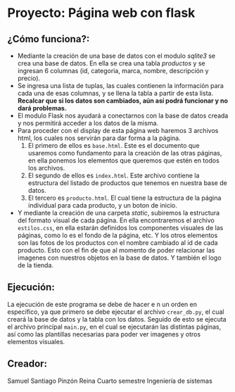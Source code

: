 # Proyecto: Página web con flask

## ¿Cómo funciona?:

- Mediante la creación de una base de datos con el modulo _sqlite3_ se crea una base de datos. En ella se crea una tabla _productos_ y se ingresan 6 columnas (id, categoria, marca, nombre, descripción y precio).
- Se ingresa una lista de tuplas, las cuales contienen la información para cada una de esas columnas, y se llena la tabla a partir de esta lista. **Recalcar que si los datos son cambiados, aún así podrá funcionar y no dará problemas.**
- El modulo Flask nos ayudará a conectarnos con la base de datos creada y nos permitirá acceder a los datos de la misma.
- Para proceder con el display de esta página web haremos 3 archivos html, los cuales nos servirán para dar forma a la página.
  1. El primero de ellos es ```base.html```. Este es el documento que usaremos como fundamento para la creación de las otras páginas, en ella ponemos los elementos que queremos que estén en todos los archivos.
  2. El segundo de ellos es ```index.html```. Este archivo contiene la estructura del listado de productos que tenemos en nuestra base de datos.
  3. El tercero es ```producto.html```. El cual tiene la estructura de la página individual para cada producto, y un boton de inicio.
- Y mediante la creación de una carpeta _static_, subiremos la estructura del formato visual de cada página. En ella encontraremos el archivo ```estilos.css```, en ella estarán definidos los componentes visuales de las páginas, como lo es el fondo de la página, etc. Y los otros elementos son las fotos de los productos con el nombre cambiado al id de cada producto. Esto con el fin de que al momento de poder relacionar las imagenes con nuestros objetos en la base de datos. Y también el logo de la tienda.

## Ejecución:
La ejecución de este programa se debe de hacer e n un orden en específico, ya que primero se debe ejecutar el archivo ```crear_db.py```, el cual creará la base de datos y la tabla con los datos.
Seguido de esto se ejecuta el archivo princípal ```main.py```, en el cual se ejecutarán las distintas páginas, así como las plantillas necesarias para poder ver imagenes y otros elementos visuales.

## Creador:
Samuel Santiago Pinzón Reina
Cuarto semestre
Ingeniería de sistemas
